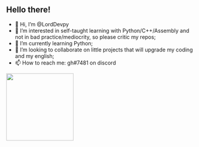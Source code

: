 ## Hello there!

- 👋 Hi, I’m @LordDevpy
- 👀 I’m interested in self-taught learning with Python/C++/Assembly and not in bad practice/mediocrity, so please critic my repos;
- 🌱 I’m currently learning Python;
- 💞️ I’m looking to collaborate on little projects that will upgrade my coding and my english;
- 📫 How to reach me: gh#7481 on discord

<div>
  <a href="https://github.com/LordDevpy">
  <img height="180em" src="https://github-readme-stats.vercel.app/api?username=lorddevpy&show_icons=true&bg_color=#161721*title_color=#2733d9">
</div>
